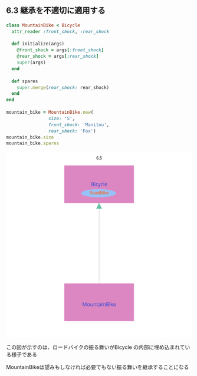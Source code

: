 ## 6.3 継承を不適切に適用する

```ruby
class MountainBike < Bicycle
  attr_reader :front_shock, :rear_shock

  def initialize(args)
    @front_shock = args[:front_shock]
    @rear_shock = args[:rear_shock]
    super(args)
  end

  def spares
    super.merge(rear_shock: rear_shock)
  end
end

mountain_bike = MountainBike.new(
                size: 'S',
                front_shock: 'Manitou',
                rear_shock: 'Fox')
mountain_bike.size
mountain_bike.spares
```

![6.5](6-5.png)

この図が示すのは、ロードバイクの振る舞いがBicycle の内部に埋め込まれている様子である

MountainBikeは望みもしなければ必要でもない振る舞いを継承することになる
